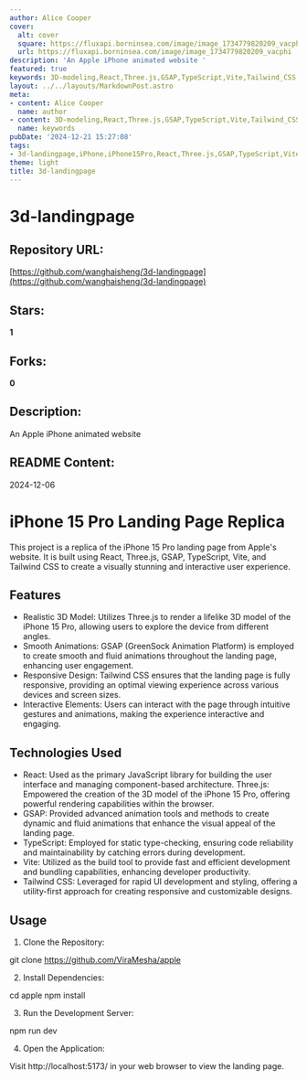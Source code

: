 ```yaml
---
author: Alice Cooper
cover:
  alt: cover
  square: https://fluxapi.borninsea.com/image/image_1734779820209_vacphi
  url: https://fluxapi.borninsea.com/image/image_1734779820209_vacphi
description: 'An Apple iPhone animated website '
featured: true
keywords: 3D-modeling,React,Three.js,GSAP,TypeScript,Vite,Tailwind_CSS,interactivity,responsive_design,animation,UI_development
layout: ../../layouts/MarkdownPost.astro
meta:
- content: Alice Cooper
  name: author
- content: 3D-modeling,React,Three.js,GSAP,TypeScript,Vite,Tailwind_CSS,interactivity,responsive_design,animation,UI_development
  name: keywords
pubDate: '2024-12-21 15:27:08'
tags:
- 3d-landingpage,iPhone,iPhone15Pro,React,Three.js,GSAP,TypeScript,Vite,TailwindCSS,animation,responsive-design,interactive-elements,web-development
theme: light
title: 3d-landingpage
---
```


# 3d-landingpage

## Repository URL: 
[https://github.com/wanghaisheng/3d-landingpage](https://github.com/wanghaisheng/3d-landingpage)

## Stars: 
**1**

## Forks: 
**0**

## Description: 
An Apple iPhone animated website 

## README Content: 
2024-12-06

# iPhone 15 Pro Landing Page Replica

This project is a replica of the iPhone 15 Pro landing page from Apple's website. It is built using React, Three.js, GSAP, TypeScript, Vite, and Tailwind CSS to create a visually stunning and interactive user experience.

## Features

- Realistic 3D Model: Utilizes Three.js to render a lifelike 3D model of the iPhone 15 Pro, allowing users to explore the device from different angles.
- Smooth Animations: GSAP (GreenSock Animation Platform) is employed to create smooth and fluid animations throughout the landing page, enhancing user engagement.
- Responsive Design: Tailwind CSS ensures that the landing page is fully responsive, providing an optimal viewing experience across various devices and screen sizes.
- Interactive Elements: Users can interact with the page through intuitive gestures and animations, making the experience interactive and engaging.

## Technologies Used

- React: Used as the primary JavaScript library for building the user interface and managing component-based architecture.
  Three.js: Empowered the creation of the 3D model of the iPhone 15 Pro, offering powerful rendering capabilities within the browser.
- GSAP: Provided advanced animation tools and methods to create dynamic and fluid animations that enhance the visual appeal of the landing page.
- TypeScript: Employed for static type-checking, ensuring code reliability and maintainability by catching errors during development.
- Vite: Utilized as the build tool to provide fast and efficient development and bundling capabilities, enhancing developer productivity.
- Tailwind CSS: Leveraged for rapid UI development and styling, offering a utility-first approach for creating responsive and customizable designs.

## Usage

1. Clone the Repository:

git clone https://github.com/ViraMesha/apple

2. Install Dependencies:

cd apple
npm install

3. Run the Development Server:

npm run dev

4. Open the Application:

Visit http://localhost:5173/ in your web browser to view the landing page.

